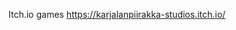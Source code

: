 Itch.io games https://karjalanpiirakka-studios.itch.io/
<!---
KarjalanpiirakkaStudios/KarjalanpiirakkaStudios is a ✨ special ✨ repository because its `README.md` (this file) appears on your GitHub profile.
You can click the Preview link to take a look at your changes.
--->
